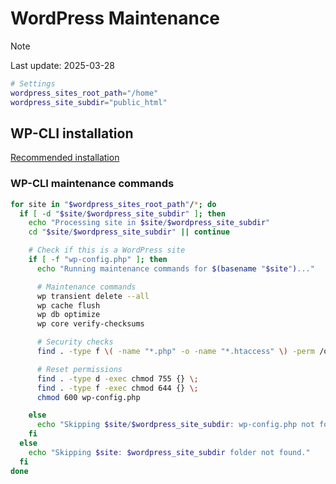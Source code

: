 # WordPress Maintenance

> [!NOTE]
> Last update: 2025-03-28

```.sh
# Settings
wordpress_sites_root_path="/home"
wordpress_site_subdir="public_html"
```

## WP-CLI installation

[Recommended installation](https://make.wordpress.org/cli/handbook/guides/installing/#recommended-installation)

### WP-CLI maintenance commands

```.sh
for site in "$wordpress_sites_root_path"/*; do
  if [ -d "$site/$wordpress_site_subdir" ]; then
    echo "Processing site in $site/$wordpress_site_subdir"
    cd "$site/$wordpress_site_subdir" || continue

    # Check if this is a WordPress site
    if [ -f "wp-config.php" ]; then
      echo "Running maintenance commands for $(basename "$site")..."

      # Maintenance commands
      wp transient delete --all
      wp cache flush
      wp db optimize
      wp core verify-checksums

      # Security checks
      find . -type f \( -name "*.php" -o -name "*.htaccess" \) -perm /o=w -ls

      # Reset permissions
      find . -type d -exec chmod 755 {} \;
      find . -type f -exec chmod 644 {} \;
      chmod 600 wp-config.php

    else
      echo "Skipping $site/$wordpress_site_subdir: wp-config.php not found."
    fi
  else
    echo "Skipping $site: $wordpress_site_subdir folder not found."
  fi
done
```
